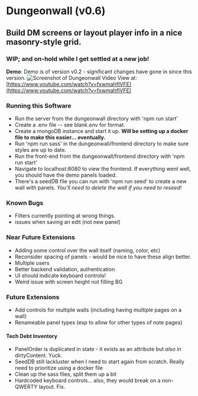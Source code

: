 # Dungeonwall (v0.6)
## Build DM screens or layout player info in a nice masonry-style grid.
### WIP; and on-hold while I get settled at a new job!

**Demo**:
Demo is of version v0.2 - significant changes have gone in since this version.
![Screenshot of Dungeonwall Video](https://emulrooney.github.io/images/project-Dungeonwall.png)
View at: [https://www.youtube.com/watch?v=fxwmahfIVFE](https://www.youtube.com/watch?v=fxwmahfIVFE)


### Running this Software

* Run the server from the dungeonwall directory with 'npm run start'
* Create a .env file -- see blank.env for format.
* Create a mongoDB instance and start it up. **Will be setting up a docker file to make this easier... eventually.**
* Run 'npm run sass' in the dungeonwall/frontend directory to make sure styles are up to date.
* Run the front-end from the dungeonwall/frontend directory with 'npm run start'
* Navigate to localhost:8080 to view the frontend. If everything went well, you should have the demo panels loaded.
* There's a seedDB file you can run with 'npm run seed' to create a new wall with panels. _You'll need to delete the wall if you need to reseed!_


### Known Bugs

* Filters currently pointing at wrong things.
* issues when saving an edit (not new panel)


### Near Future Extensions

* Adding some control over the wall itself (naming, color, etc)
* Reconsider spacing of panels - would be nice to have these align better.
* Multiple users
* Better backend validation, authentication
* UI should indicate keyboard controls!
* Weird issue with screen height not filling BG


### Future Extensions

* Add controls for multiple walls (including having multiple pages on a wall)
* Renameable panel types (esp to allow for other types of note pages)


#### Tech Debt Inventory

* PanelOrder is duplicated in state - it exists as an attribute but _also_ in dirtyContent. Yuck.
* SeedDB still lackluster when I need to start again from scratch. Really need to prioritize using a  docker file 
* Clean up the sass files, split them up a bit
* Hardcoded keyboard controls... also, they would break on a non-QWERTY layout. Fix.
